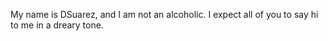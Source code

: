 My name is DSuarez, and I am not an alcoholic. I expect all of you to say hi to me in a dreary tone.
